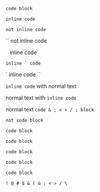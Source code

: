 ```
code block
```

`inline code`

` not
inline code `

`` not inline code

` ` inline code

`` inline ` code ``

` inline code ``

`inline code` with normal text

normal text with ``inline code``

normal text ``code & ; < > / ; block``

``
not code block
``

```
code block
```

````
code block
````

``` syntax
code block
```

````syntax
code block
````

```     
code block
```

```
! @ # $ & ( & ; < > / \
```